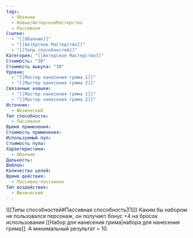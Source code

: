 ```yaml
---
tags:
  - Обаяние
  - Навык/АктерскоеМастерство
  - Пассивная
Ссылки:
  - "[[Обаяние]]"
  - "[[Актерское Мастерство]]"
  - "[[Типы способностей]]"
Категория: "[[Актерское Мастерство]]"
Стоимость: "30"
Стоимость выкупа: "30"
Уровни:
  - "[[Мастер нанесения грима 1]]"
  - "[[Мастер нанесения грима 2]]"
Связанные навыки:
  - "[[Мастер нанесения грима 1]]"
  - "[[Мастер нанесения грима 2]]"
Источник:
  - Физический
Тип способности:
  - Пассивная
Время применения: 
Стоимость применения: 
Используемый пул: 
Стоимость пула: 
Характеристики:
  - Обаяние
Дальность: 
Шаблон: 
Количество целей: 
Время действия:
  - Пассивно-постоянно
Тип воздействия:
  - Физический
---
```

([[Типы способностей#Пассивная способность|П]]) Каким бы набором не пользовался персонаж, он получает бонус +4 на бросок использования [[Набор для нанесения грима|набора для нанесения грима]]. А минимальный результат = 10.